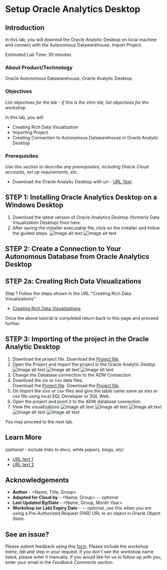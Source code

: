 # Setup Oracle Analytics Desktop

## Introduction

In this lab, you will downlod the Oracle Analytic Desktop on local machine and connect with the Autonomous Datawarehouse. Import Project.

Estimated Lab Time: 30 minutes

### About Product/Technology
Oracle Autonomous Datawarehouse, Oracle Analytic Desktop.

### Objectives

*List objectives for the lab - if this is the intro lab, list objectives for the workshop*

In this lab, you will:
* Creating Rich Data Visualization
* Importing Project
* Creating Connection to Autonomous Datawarehouse in Oracle Analytic Desktop


### Prerequisites

*Use this section to describe any prerequisites, including Oracle Cloud accounts, set up requirements, etc.*

* Download the Oracle Analytic Desktop with url - [URL Text](https://www.oracle.com/solutions/business-analytics/analytics-desktop/oracle-analytics-desktop.html).


## **STEP 1**: Installing Oracle Analytics Desktop on a Windows Desktop

1.	Download the latest version of Oracle Analytics Desktop (formerly Data Visualization Desktop) from here.
2.	After saving the installer executable file, click on the installer and follow the guided steps.
![Image alt text](images/OAD1.jpg "Image title")
![Image alt text](images/OAD2.jpg "Image title")

## **STEP 2:** Create a Connection to Your Autonomous Database from Oracle Analytics Desktop

## **STEP 2a**: Creating Rich Data Visualizations

Step 1 Follow the steps shown in the URL "Creating Rich Data Visualizations"

* [Creating Rich Data Visualizations](https://oracle.github.io/learning-library/data-management-library/autonomous-database/shared/adb-quickstart-workshop/freetier/?lab=lab-5-visualizing-data)

Once the above tutorial is completed return back to this page and proceed further.

## **STEP 3:** Importing of the project in the Oracle Analytic Desktop

1. Download the project file. Download the [Project file](files/ProfitabilityManagementAnalytics.dva).
2. Open the Project and import the project in the Oracle Analytic Destop
   ![Image alt text](images/NavigatingtoProject.jpg "Image title")
   ![Image alt text](images/ImportProject.jpg "Image title")
   ![Image alt text](images/ImportingProject.jpg "Image title")
3. Change the Database connection to the ADW Connection
4. Download the xls or csv data files.  
   Download the [Project file](files/xlxs.zip). 
   Download the [Project file](files/csv.zip).
5. On Import the xlxs or csv files and give the table name same as xlxs or csv file using local SQL Developer or SQL Web.
6. Open the project and point it to the ADW database connection. 
7. View the visualizations
   ![Image alt text](images/Image1.jpg "Financial Summary")
   ![Image alt text](images/Image2.jpg "Image title")
   ![Image alt text](images/Image3.jpg "Image title")
   ![Image alt text](images/Image4.jpg "Image title")
   ![Image alt text](images/Image5.jpg "Image title")
   
You may proceed to the next lab.

## Learn More

*(optional - include links to docs, white papers, blogs, etc)*

* [URL text 1](http://docs.oracle.com)
* [URL text 2](http://docs.oracle.com)

## Acknowledgements
* **Author** - <Name, Title, Group>
* **Adapted for Cloud by** -  <Name, Group> -- optional
* **Last Updated By/Date** - <Name, Group, Month Year>
* **Workshop (or Lab) Expiry Date** - <Month Year> -- optional, use this when you are using a Pre-Authorized Request (PAR) URL to an object in Oracle Object Store.

## See an issue?
Please submit feedback using this [form](https://apexapps.oracle.com/pls/apex/f?p=133:1:::::P1_FEEDBACK:1). Please include the *workshop name*, *lab* and *step* in your request.  If you don't see the workshop name listed, please enter it manually. If you would like for us to follow up with you, enter your email in the *Feedback Comments* section.
